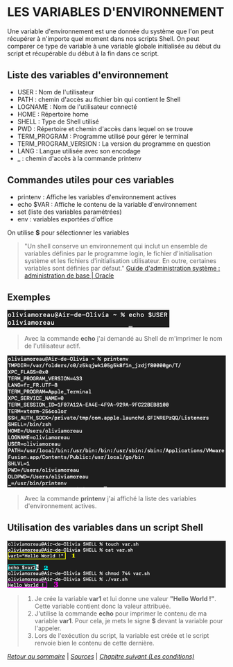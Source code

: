 # LES VARIABLES D'ENVIRONNEMENT

Une variable d'environnement est une donnée du système que l'on peut récupérer à n'importe quel moment dans nos scripts Shell. On peut comparer ce type de variable à une variable globale initialisée au début du script et récupérable du début à la fin dans ce script.

## Liste des variables d'environnement

* USER : Nom de l'utilisateur
* PATH : chemin d'accès au fichier bin qui contient le Shell
* LOGNAME : Nom de l'utilisateur connecté
* HOME : Répertoire home
* SHELL : Type de Shell utilisé
* PWD : Répertoire et chemin d'accès dans lequel on se trouve
* TERM_PROGRAM : Programme utilisé pour gérer le terminal
* TERM_PROGRAM_VERSION : La version du programme en question
* LANG : Langue utilisée avec son encodage
* _ : chemin d'accès à la commande printenv



## Commandes utiles pour ces variables

* printenv : Affiche les variables d'environnement actives
* echo $VAR : Affiche le contenu de la variable d'environnement 
* set (liste des variables paramétrées)
* env : variables exportées d'office 

On utilise **$** pour sélectionner les variables

>"Un shell conserve un environnement qui inclut un ensemble de variables définies par le programme login, le fichier d'initialisation système et les fichiers d'initialisation utilisateur. En outre, certaines variables sont définies par défaut." [Guide d'administration système : administration de base | Oracle](https://docs.oracle.com/cd/E24843_01/html/E23288/userconcept-23295.html)

## Exemples

![var](./img/var.png)

> Avec la commande **echo** j'ai demandé au Shell de m'imprimer le nom de l'utilisateur actif. 

![printenv](./img/printenv.png)

> Avec la commande **printenv** j'ai affiché la liste des variables d'environnement actives.

## Utilisation des variables dans un script Shell

![script-var](./img/script-var.png)

> 1. Je crée la variable **var1** et lui donne une valeur **"Hello World !"**. Cette variable contient donc la valeur attribuée.
> 2. J'utilise la commande **echo** pour imprimer le contenu de ma variable **var1**. Pour cela, je mets le signe **$** devant la variable pour l'appeler.
> 3. Lors de l'exécution du script, la variable est créée et le script renvoie bien le contenu de cette dernière.

*[Retour au sommaire](./README.md)* | 
*[Sources](./sources.md)* | *[Chapitre suivant (Les conditions)](./conditions.md)*
